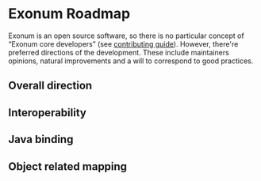 # Exonum Roadmap

Exonum is an open source software, so there is no particular concept of
“Exonum core developers” (see [contributing guide](contributing)). However,
there're preferred directions of the development. These include maintainers
opinions, natural improvements and a will to correspond to good practices.

## Overall direction

## Interoperability

## Java binding

## Object related mapping
